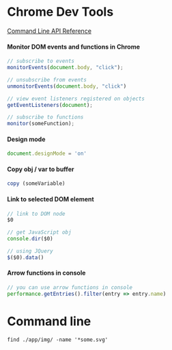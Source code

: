 # Chrome Dev Tools

[Command Line API Reference](https://developers.google.com/web/tools/chrome-devtools/console/command-line-reference)

#### Monitor DOM events and functions in Chrome
```JavaScript
// subscribe to events
monitorEvents(document.body, "click");

// unsubscribe from events
unmonitorEvents(document.body, "click")

// view event listeners registered on objects
getEventListeners(document);

// subscribe to functions
monitor(someFunction);
```

#### Design mode
```js
document.designMode = 'on'
```

#### Copy obj / var to buffer
```JavaScript
copy (someVariable)
```

#### Link to selected DOM element
```js
// link to DOM node
$0

// get JavaScript obj
console.dir($0)

// using JQuery
$($0).data()
```

#### Arrow functions in console
```js
// you can use arrow functions in console
performance.getEntries().filter(entry => entry.name)
```

# Command line
```
find ./app/img/ -name '*some.svg'
```
